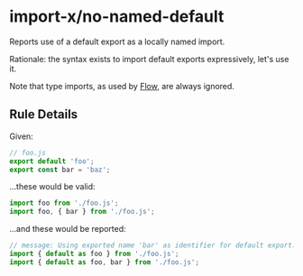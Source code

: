 # import-x/no-named-default

<!-- end auto-generated rule header -->

Reports use of a default export as a locally named import.

Rationale: the syntax exists to import default exports expressively, let's use it.

Note that type imports, as used by [Flow], are always ignored.

[Flow]: https://flow.org/

## Rule Details

Given:

```js
// foo.js
export default 'foo';
export const bar = 'baz';
```

...these would be valid:

```js
import foo from './foo.js';
import foo, { bar } from './foo.js';
```

...and these would be reported:

```js
// message: Using exported name 'bar' as identifier for default export.
import { default as foo } from './foo.js';
import { default as foo, bar } from './foo.js';
```
